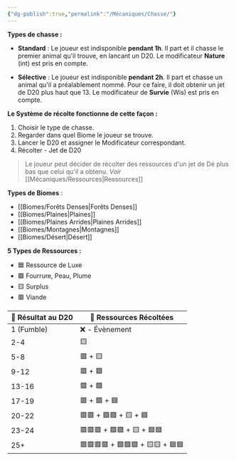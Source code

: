 ```yaml
---
{"dg-publish":true,"permalink":"/Mécaniques/Chasse/"}
---
```



**Types de chasse :**

- **Standard** : 
Le joueur est indisponible **pendant 1h**. Il part et il chasse le premier animal qu'il trouve, en lancant un D20. Le modificateur **Nature** (int) est pris en compte.

- **Sélective** : 
Le joueur est indisponible **pendant 2h**. Il part et chasse un animal qu'il a préalablement nommé. Pour ce faire, il doit obtenir un jet de D20 plus haut que 13. Le modificateur de **Survie** (Wis) est pris en compte.

**Le Système de récolte fonctionne de cette façon  :**

1. Choisir le type de chasse.
2. Regarder dans quel Biome le joueur se trouve.
3. Lancer le D20 et assigner le Modificateur correspondant.
4. Récolter - Jet de D20

> Le joueur peut décider de récolter des ressources d'un jet de Dé plus bas que celui qu'il a obtenu.
> *Voir* [[Mécaniques/Ressources\|Ressources]]

**Types de Biomes** :

- [[Biomes/Forêts Denses\|Forêts Denses]]
- [[Biomes/Plaines\|Plaines]]
- [[Biomes/Plaines Arrides\|Plaines Arrides]]
- [[Biomes/Montagnes\|Montagnes]]
- [[Biomes/Désert\|Désert]]

**5 Types de Ressources :**

- 🟦 Ressource de Luxe
- 🟩 Fourrure, Peau, Plume
- 🟨 Surplus
- 🟥 Viande

| 🎲 Résultat au D20 | 🏹 Ressources Récoltées         |
| ------------------ | ------------------------------- |
| 1 (Fumble)         | ❌ - Évènement                   |
| 2-4                | 🟨                              |
| 5-8                | 🟥 + 🟨                         |
| 9-12               | 🟥 + 🟩                         |
| 13-16              | 🟥 + 🟩                         |
| 17-19              | 🟥 + 🟩 + 🟦                    |
| 20-22              | 🟥🟥 + 🟩🟩 + 🟨 + 🟦           |
| 23-24              | 🟥🟥🟥 + 🟩🟩 + 🟨 + 🟦🟦       |
| 25+                | 🟥🟥🟥🟥 + 🟩🟩🟩 + 🟨🟨 + 🟦🟦 |
